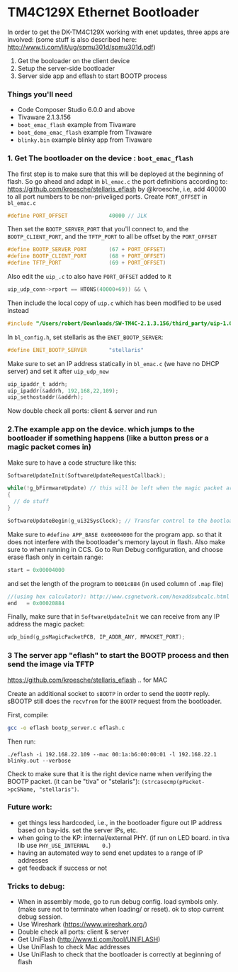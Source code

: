 # TM4C129X Ethernet Bootloader

In order to get the DK-TM4C129X working with enet updates, three apps are involved:
(some stuff is also described here: http://www.ti.com/lit/ug/spmu301d/spmu301d.pdf)

1. Get the booloader on the client device
2. Setup the server-side bootloader
3. Server side app and eflash to start BOOTP process

### Things you'll need
- Code Composer Studio 6.0.0 and above
- Tivaware 2.1.3.156
- `boot_emac_flash` example from Tivaware
- `boot_demo_emac_flash` example from Tivaware
- `blinky.bin` example blinky app from Tivaware

### 1. Get The bootloader on the device : `boot_emac_flash`

The first step is to make sure that this will be deployed at the beginning of flash. So go ahead and adapt in `bl_emac.c` the port definitions according to: https://github.com/kroesche/stellaris_eflash by @kroesche, i.e, add 40000 to all port numbers to be non-priveliged ports. Create `PORT_OFFSET` in `bl_emac.c`

```c
#define PORT_OFFSET             40000 // JLK
```

Then set the `BOOTP_SERVER_PORT` that you'll connect to, and the `BOOTP_CLIENT_PORT`, and the `TFTP_PORT` to all be offset by the `PORT_OFFSET`
```c
#define BOOTP_SERVER_PORT       (67 + PORT_OFFSET)
#define BOOTP_CLIENT_PORT       (68 + PORT_OFFSET)
#define TFTP_PORT               (69 + PORT_OFFSET)
```

Also edit the `uip_.c` to also have `PORT_OFFSET` added to it
```c
uip_udp_conn->rport == HTONS(40000+69)) && \
```

Then include the local copy of `uip.c` which has been modified to be used instead
```c
#include "/Users/robert/Downloads/SW-TM4C-2.1.3.156/third_party/uip-1.0/uip/uip_.c"
```


In `bl_config.h`, set stellaris as the `ENET_BOOTP_SERVER`:
```c
#define ENET_BOOTP_SERVER       "stellaris"
```

Make sure to set an IP address statically in `bl_emac.c` (we have no DHCP server) and set it after `uip_udp_new`
```c
uip_ipaddr_t addrh;
uip_ipaddr(&addrh, 192,168,22,109);
uip_sethostaddr(&addrh);
```

Now double check all ports: client & server and run

### 2.The example app on the device. which jumps to the bootloader if something happens (like a button press or a magic packet comes in)

Make sure to have a code structure like this:

```c
SoftwareUpdateInit(SoftwareUpdateRequestCallback);

while(!g_bFirmwareUpdate) // this will be left when the magic packet arrives.
{
  // do stuff
}

SoftwareUpdateBegin(g_ui32SysClock); // Transfer control to the bootloader.
```

Make sure to `#define APP_BASE 0x00004000` for the program app. so that it does not interfere with the bootloader's memory layout in flash. Also make sure to when running in CCS. Go to Run Debug configuration, and choose erase flash only in certain range:

```c
start = 0x00004000
```
and set the length of the program to `0001c884` (in used column of `.map` file)

```c
//(using hex calculator): http://www.csgnetwork.com/hexaddsubcalc.html
end   = 0x00020884
```

Finally, make sure that in `SoftwareUpdateInit` we can receive from any IP address the magic packet:  
```c
udp_bind(g_psMagicPacketPCB, IP_ADDR_ANY, MPACKET_PORT);
```

### 3 The server app "eflash" to start the BOOTP process and then send the image via TFTP
https://github.com/kroesche/stellaris_eflash .. for MAC

Create an additional socket to `sBOOTP` in order to send the `BOOTP` reply. sBOOTP still does the `recvfrom` for the `BOOTP` request from the bootloader.

First, compile:
```bash
gcc -o eflash bootp_server.c eflash.c
```
Then run:
```
./eflash -i 192.168.22.109 --mac 00:1a:b6:00:00:01 -l 192.168.22.1 blinky.out --verbose
```
Check to make sure that it is the right device name when verifying the BOOTP packet. (it can be "tiva" or "stelaris"):  `(strcasecmp(pPacket->pcSName, "stellaris")`.


### Future work:

- get things less hardcoded, i.e., in the bootloader figure out IP address based on bay-ids. set the server IPs, etc.
- when going to the KP: internal/external PHY.
(if run on LED board. in tiva lib use `PHY_USE_INTERNAL    0.`)
- having an automated way to send enet updates to a range of IP addresses
- get feedback if success or not

### Tricks to debug:

- When in assembly mode, go to run debug config. load symbols only. (make sure not to terminate when loading/ or reset). ok to stop current debug session.
- Use Wireshark (https://www.wireshark.org/)
- Double check all ports: client & server
- Get UniFlash (http://www.ti.com/tool/UNIFLASH)
- Use UniFlash to check Mac addresses
- Use UniFlash to check that the bootloader is correctly at beginning of flash
